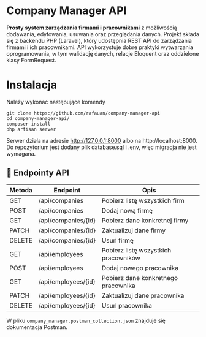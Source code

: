 
# Company Manager API

**Prosty system zarządzania firmami i pracownikami** z możliwością dodawania, edytowania, usuwania oraz przeglądania danych. Projekt składa się z backendu PHP (Laravel), który udostępnia REST API do zarządzania firmami i ich pracownikami. API wykorzystuje dobre praktyki wytwarzania oprogramowania, w tym walidację danych, relacje Eloquent oraz oddzielone klasy FormRequest.

# Instalacja
Należy wykonać następujące komendy

    git clone https://github.com/rafauan/company-manager-api
    cd company-manager-api/
    composer install
    php artisan server
Serwer działa na adresie http://127.0.0.1:8000 albo na http://localhost:8000.
Do repozytorium jest dodany plik database.sql i .env, więc migracja nie jest wymagana.

## 📌 Endpointy API

| Metoda | Endpoint                  | Opis                                  |
|--------|---------------------------|---------------------------------------|
| GET    | /api/companies            | Pobierz listę wszystkich firm         |
| POST   | /api/companies            | Dodaj nową firmę                      |
| GET    | /api/companies/{id}       | Pobierz dane konkretnej firmy         |
| PATCH  | /api/companies/{id}       | Zaktualizuj dane firmy                |
| DELETE | /api/companies/{id}       | Usuń firmę                            |
| GET    | /api/employees            | Pobierz listę wszystkich pracowników  |
| POST   | /api/employees            | Dodaj nowego pracownika               |
| GET    | /api/employees/{id}       | Pobierz dane konkretnego pracownika   |
| PATCH  | /api/employees/{id}       | Zaktualizuj dane pracownika           |
| DELETE | /api/employees/{id}       | Usuń pracownika                       |

W pliku `company_manager.postman_collection.json` znajduje się dokumentacja Postman.
